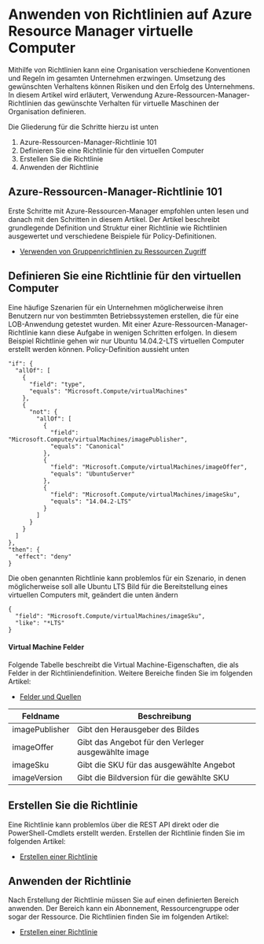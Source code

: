 <properties
    pageTitle="Anwenden von Richtlinien auf Azure Resource Manager virtuelle Computer | Microsoft Azure"
    description="Anwenden eine Richtlinie auf ein Azure Ressourcenmanager virtuellen Linux-Maschine"
    services="virtual-machines-linux"
    documentationCenter=""
    authors="singhkays"
    manager="timlt"
    editor=""
    tags="azure-resource-manager"/>

<tags
    ms.service="virtual-machines-linux"
    ms.workload="infrastructure-services"
    ms.tgt_pltfrm="vm-linux"
    ms.devlang="na"
    ms.topic="article"
    ms.date="04/13/2016"
    ms.author="singhkay"/>

# <a name="apply-policies-to-azure-resource-manager-virtual-machines"></a>Anwenden von Richtlinien auf Azure Resource Manager virtuelle Computer

Mithilfe von Richtlinien kann eine Organisation verschiedene Konventionen und Regeln im gesamten Unternehmen erzwingen. Umsetzung des gewünschten Verhaltens können Risiken und den Erfolg des Unternehmens. In diesem Artikel wird erläutert, Verwendung Azure-Ressourcen-Manager-Richtlinien das gewünschte Verhalten für virtuelle Maschinen der Organisation definieren.

Die Gliederung für die Schritte hierzu ist unten

1. Azure-Ressourcen-Manager-Richtlinie 101
2. Definieren Sie eine Richtlinie für den virtuellen Computer
3. Erstellen Sie die Richtlinie
4. Anwenden der Richtlinie

## <a name="azure-resource-manager-policy-101"></a>Azure-Ressourcen-Manager-Richtlinie 101

Erste Schritte mit Azure-Ressourcen-Manager empfohlen unten lesen und danach mit den Schritten in diesem Artikel. Der Artikel beschreibt grundlegende Definition und Struktur einer Richtlinie wie Richtlinien ausgewertet und verschiedene Beispiele für Policy-Definitionen.

* [Verwenden von Gruppenrichtlinien zu Ressourcen Zugriff](../resource-manager-policy.md)

## <a name="define-a-policy-for-your-virtual-machine"></a>Definieren Sie eine Richtlinie für den virtuellen Computer

Eine häufige Szenarien für ein Unternehmen möglicherweise ihren Benutzern nur von bestimmten Betriebssystemen erstellen, die für eine LOB-Anwendung getestet wurden. Mit einer Azure-Ressourcen-Manager-Richtlinie kann diese Aufgabe in wenigen Schritten erfolgen. In diesem Beispiel Richtlinie gehen wir nur Ubuntu 14.04.2-LTS virtuellen Computer erstellt werden können. Policy-Definition aussieht unten

```
"if": {
  "allOf": [
    {
      "field": "type",
      "equals": "Microsoft.Compute/virtualMachines"
    },
    {
      "not": {
        "allOf": [
          {
            "field": "Microsoft.Compute/virtualMachines/imagePublisher",
            "equals": "Canonical"
          },
          {
            "field": "Microsoft.Compute/virtualMachines/imageOffer",
            "equals": "UbuntuServer"
          },
          {
            "field": "Microsoft.Compute/virtualMachines/imageSku",
            "equals": "14.04.2-LTS"
          }
        ]
      }
    }
  ]
},
"then": {
  "effect": "deny"
}
```

Die oben genannten Richtlinie kann problemlos für ein Szenario, in denen möglicherweise soll alle Ubuntu LTS Bild für die Bereitstellung eines virtuellen Computers mit, geändert die unten ändern

```
{
  "field": "Microsoft.Compute/virtualMachines/imageSku",
  "like": "*LTS"
}
```

#### <a name="virtual-machine-property-fields"></a>Virtual Machine Felder

Folgende Tabelle beschreibt die Virtual Machine-Eigenschaften, die als Felder in der Richtliniendefinition. Weitere Bereiche finden Sie im folgenden Artikel:

* [Felder und Quellen](../resource-manager-policy.md#fields-and-sources)


| Feldname     | Beschreibung                                        |
|----------------|----------------------------------------------------|
| imagePublisher | Gibt den Herausgeber des Bildes               |
| imageOffer     | Gibt das Angebot für den Verleger ausgewählte image |
| imageSku       | Gibt die SKU für das ausgewählte Angebot             |
| imageVersion   | Gibt die Bildversion für die gewählte SKU     |

## <a name="create-the-policy"></a>Erstellen Sie die Richtlinie

Eine Richtlinie kann problemlos über die REST API direkt oder die PowerShell-Cmdlets erstellt werden. Erstellen der Richtlinie finden Sie im folgenden Artikel:

* [Erstellen einer Richtlinie](../resource-manager-policy.md#creating-a-policy)


## <a name="apply-the-policy"></a>Anwenden der Richtlinie

Nach Erstellung der Richtlinie müssen Sie auf einen definierten Bereich anwenden. Der Bereich kann ein Abonnement, Ressourcengruppe oder sogar der Ressource. Die Richtlinien finden Sie im folgenden Artikel:

* [Erstellen einer Richtlinie](../resource-manager-policy.md#applying-a-policy)
